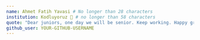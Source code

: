```yaml
---
name: Ahmet Fatih Yavasi # No longer than 28 characters
institution: Kodluyoruz 🚩 # no longer than 58 characters
quote: "Dear juniors, one day we will be senior. Keep working. Happy graduate 🎉🎉" # no longer than 100 characters, avoid using quotes(") to guarantee the format remains the same.
github_user: YOUR-GITHUB-USERNAME
---
```

